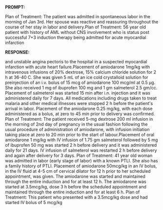 **PROMPT:**

Plan of Treatment:  The patient was admitted in spontaneous labor in the morning of Jan 3rd. Her spouse was reactive and reassuring throughout the course of her stay in labor and delivery.Plan of Treatment:  56 year old patient with history of AML without CNS involvement who is status post successful 7+3 induction therapy being admitted for acute myocardial infarction

**RESPONSE:**

  and unstable angina pectoris to the hospital in a suspected myocardial infarction with acute heart failure.Placement of amiodarone 1mg/kg with intravenous infusions of 20% dextrose, 15% calcium chloride solution for 2 h at 36-40 C. She was given 5 mL of an ice cold crystalloid solution for preinjection of an i.v. bolus of 15 mcg of amiodarone 100 mcg/ml at 0.5 μg. She also received 1 mg of ibuprofen 100 mg and 1 gm salmeterol 2.5 gm/cc. Placement of salmeterol was started 15 min after i.n. injection and it was administered daily for 7 days. All medications including drugs taken to treat malaria and other medical illnesses were stopped 2 h before the patient's arrival in labor. Placement of the amiodarone 0.25 mg/kg, with each dose administered as a bolus, at zero to 45 min prior to delivery was confirmed. Plan of Treatment:  The patient received 5-mg dextrose 200 ml infusion in the morning of 2nd day of pregnancy in the usual fashion following the usual procedure of administration of amiodarone, with infusion initiation taking place at zero to 20 min prior to the start of labour.Placement of oral amiodarone 1 mg/kg with IV infusion of 1.75 gm salmeterol followed by 5 mg of ibuprofen 50 mg was started 2 h before delivery and it was administered daily for 21 days. IV infusion of salmeterol was restarted 2 h before delivery and again after delivery for 3 days. Plan of Treatment: 41 year old woman was admitted in labor (early stage of labor) with a known PTLI. She also has a family history of PTLI. Placement of amiodarone 50mcg/kg in an IV bolus, in the IV fluid at 4-5 cm of cervical dilator for 12 h prior to her scheduled appointment, was given. The amiodarone was started and maintained through the entire induction and for at least 12 h. The amiodarone was started at 3.5mcg/kg, dose 3 h before the scheduled appointment and maintained through the entire induction and for at least 6 h. Plan of Treatment:  This patient who presented with a 3.5mcg/kg dose and had started IV bolus of 5 mcg/kg